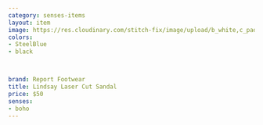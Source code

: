 ```yaml
---
category: senses-items
layout: item
image: https://res.cloudinary.com/stitch-fix/image/upload/b_white,c_pad,dpr_1.0,f_auto,h_150,q_auto,w_150/v1550774274/xf6r6kvtb59sjnet2xha.jpg
colors: 
- SteelBlue
- black



brand: Report Footwear
title: Lindsay Laser Cut Sandal
price: $50
senses:
- boho
---
```







